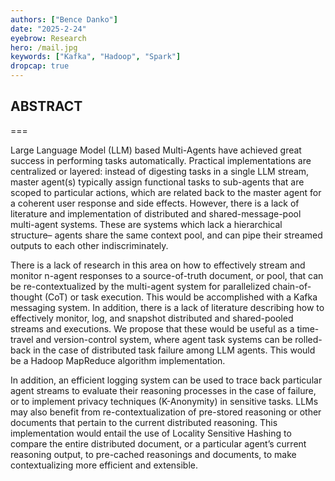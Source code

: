 ```yaml
---
authors: ["Bence Danko"]
date: "2025-2-24"
eyebrow: Research
hero: /mail.jpg
keywords: ["Kafka", "Hadoop", "Spark"]
dropcap: true
---
```


## ABSTRACT

===

Large Language Model (LLM) based Multi-Agents have achieved great success in performing tasks automatically. Practical implementations are centralized or layered: instead of digesting tasks in a single LLM stream, master agent(s) typically assign functional tasks to sub-agents that are scoped to particular actions, which are related back to the master agent for a coherent user response and side effects. However, there is a lack of literature and implementation of distributed and shared-message-pool multi-agent systems. These are systems which lack a hierarchical structure– agents share the same context pool, and can pipe their streamed outputs to each other indiscriminately. 

There is a lack of research in this area on how to effectively stream and monitor n-agent responses to a source-of-truth document, or pool, that can be re-contextualized by the multi-agent system for parallelized chain-of-thought (CoT) or task execution. This would be accomplished with a Kafka messaging system. In addition, there is a lack of literature describing how to effectively monitor, log, and snapshot distributed and shared-pooled streams and executions. We propose that these would be useful as a time-travel and version-control system, where agent task systems can be rolled-back in the case of distributed task failure among LLM agents. This would be a Hadoop MapReduce algorithm implementation. 

In addition, an efficient logging system can be used to trace back particular agent streams to evaluate their reasoning processes in the case of failure, or to implement privacy techniques (K-Anonymity) in sensitive tasks. LLMs may also benefit from re-contextualization of pre-stored reasoning or other documents that pertain to the current distributed reasoning. This implementation would entail the use of Locality Sensitive Hashing to compare the entire distributed document, or a particular agent’s current reasoning output, to pre-cached reasonings and documents, to make contextualizing more efficient and extensible.